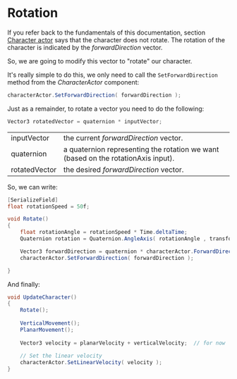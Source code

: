 # Rotation

If you refer back to the fundamentals of this documentation, section [Character actor](../../fundamentals/untitled/character-actor.md#orientation) says that the character does not rotate. The rotation of the character is indicated by the _forwardDirection_ vector.

So, we are going to modify this vector to "rotate" our character. 

It's really simple to do this, we only need to call the `SetForwardDirection` method from the _CharacterActor_ component:

```csharp
characterActor.SetForwardDirection( forwardDirection );
```

Just as a remainder, to rotate a vector you need to do the following:

```csharp
Vector3 rotatedVector = quaternion * inputVector;
```

|  |  |
| :--- | :--- |
| inputVector | the current _forwardDirection_ vector. |
| quaternion | a quaternion representing the rotation we want \(based on the rotationAxis input\). |
| rotatedVector | the desired _forwardDirection_ vector. |

So, we can write:

```csharp
[SerializeField]
float rotationSpeed = 50f;

void Rotate()
{
    float rotationAngle = rotationSpeed * Time.deltaTime;
    Quaternion rotation = Quaternion.AngleAxis( rotationAngle , transform.up );

    Vector3 forwardDirection = quaternion * characterActor.ForwardDirection;
    characterActor.SetForwardDirection( forwardDirection );

}
```

And finally:

```csharp
void UpdateCharacter()
{
    Rotate();
    
    VerticalMovement();
    PlanarMovement();    
    
    Vector3 velocity = planarVelocity + verticalVelocity;  // for now
    
    // Set the linear velocity
    characterActor.SetLinearVelocity( velocity );
}
```



